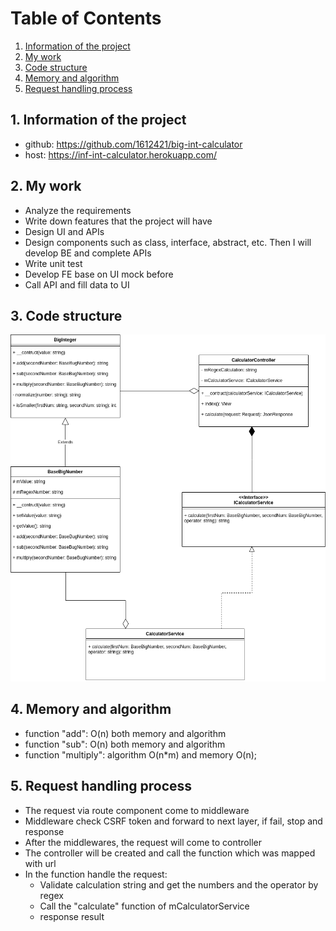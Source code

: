 # Table of Contents

1. [Information of the project](#info)
2. [My work](#my-work)
3. [Code structure](#code-structure)
4. [Memory and algorithm](#memory-algorithm)
5. [Request handling process](#request-workflow)

## 1. <a name="info"></a> Information of the project
- github: https://github.com/1612421/big-int-calculator
- host: https://inf-int-calculator.herokuapp.com/

## 2. <a name="my-work"></a> My work
- Analyze the requirements
- Write down features that the project will have 
- Design UI and APIs
- Design components such as class, interface, abstract, etc. Then I will develop BE and complete APIs
- Write unit test
- Develop FE base on UI mock before
- Call API and fill data to UI

## 3. <a name="code-structure"></a> Code structure
![Class diagram](docs/ClassDiagram.png?raw=true "Class diagram")

## 4. <a name="memory-algorithm"></a>Memory and algorithm
- function "add": O(n) both memory and algorithm
- function "sub": O(n) both memory and algorithm 
- function "multiply": algorithm O(n*m) and memory O(n);

## 5. <a name="request-workflow"></a>Request handling process
- The request via route component come to middleware
- Middleware check CSRF token and forward to next layer, if fail, stop and response
- After the middlewares, the request will come to controller
- The controller will be created and call the function which was mapped with url
- In the function handle the request:
    - Validate calculation string and get the numbers and the operator by regex
    - Call the "calculate" function of mCalculatorService
    - response result
